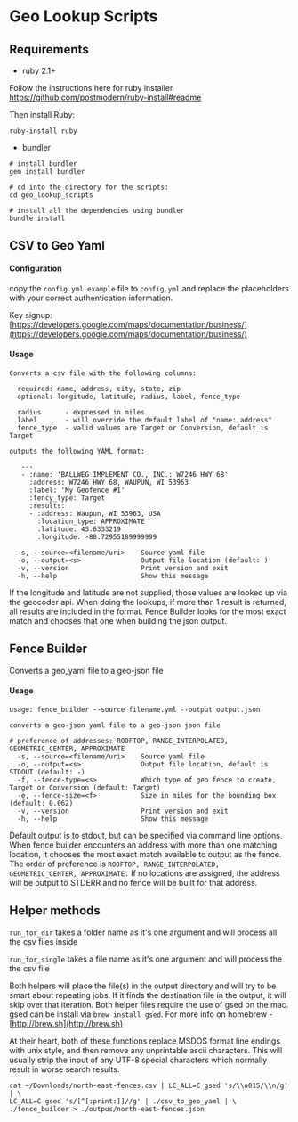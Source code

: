 # Geo Lookup Scripts

## Requirements
* ruby 2.1+  

Follow the instructions here for ruby installer
https://github.com/postmodern/ruby-install#readme

Then install Ruby:
```
ruby-install ruby
```
    

* bundler 

``` 
# install bundler
gem install bundler 

# cd into the directory for the scripts:
cd geo_lookup_scripts 

# install all the dependencies using bundler
bundle install
```

## CSV to Geo Yaml

#### Configuration

copy the `config.yml.example` file to `config.yml` and replace the placeholders with your correct authentication information. 

Key signup: [https://developers.google.com/maps/documentation/business/](https://developers.google.com/maps/documentation/business/)

#### Usage
```
Converts a csv file with the following columns:

  required: name, address, city, state, zip
  optional: longitude, latitude, radius, label, fence_type

  radius      - expressed in miles
  label       - will override the default label of "name: address"
  fence_type  - valid values are Target or Conversion, default is Target

outputs the following YAML format:

   ---
   - :name: 'BALLWEG IMPLEMENT CO., INC.: W7246 HWY 68'
     :address: W7246 HWY 68, WAUPUN, WI 53963
     :label: 'My Geofence #1'
     :fency_type: Target
     :results:
     - :address: Waupun, WI 53963, USA
       :location_type: APPROXIMATE
       :latitude: 43.6333219
       :longitude: -88.72955189999999
 
  -s, --source=<filename/uri>    Source yaml file
  -o, --output=<s>               Output file location (default: )
  -v, --version                  Print version and exit
  -h, --help                     Show this message
```

If the longitude and latitude are not supplied, those values are looked up via the geocoder api.  When doing the lookups, if more than 1 result is returned, all results are included in the format.  Fence Builder looks for the most exact match and chooses that one when building the json output.

## Fence Builder

Converts a geo_yaml file to a geo-json file

#### Usage

```
usage: fence_builder --source filename.yml --output output.json

converts a geo-json yaml file to a geo-json json file

# preference of addresses: ROOFTOP, RANGE_INTERPOLATED, GEOMETRIC_CENTER, APPROXIMATE
  -s, --source=<filename/uri>    Source yaml file
  -o, --output=<s>               Output file location, default is STDOUT (default: -)
  -f, --fence-type=<s>           Which type of geo fence to create, Target or Conversion (default: Target)
  -e, --fence-size=<f>           Size in miles for the bounding box (default: 0.062)
  -v, --version                  Print version and exit
  -h, --help                     Show this message
```

Default output is to stdout, but can be specified via command line options.  When fence builder encounters an address with more than one matching location, it chooses the most exact match available to output as the fence.  The order of preference is `ROOFTOP, RANGE_INTERPOLATED, GEOMETRIC_CENTER, APPROXIMATE.`  If no locations are assigned, the address will be output to STDERR and no fence will be built for that address.

## Helper methods

`run_for_dir` takes a folder name as it's one argument and will process all the csv files inside

`run_for_single` takes a file name as it's one argument and will process the the csv file

Both helpers will place the file(s) in the output directory and will try to be smart about repeating jobs.  If it finds the destination file in the output, it will skip over that iteration.  Both helper files require the use of gsed on the mac.  gsed can be install via `brew install gsed`.  For more info on homebrew - [http://brew.sh](http://brew.sh)


At their heart, both of these functions replace MSDOS format line endings with unix style, and then remove any unprintable ascii characters.  This will usually strip the input of any UTF-8 special characters which normally result in worse search results.

```
cat ~/Downloads/north-east-fences.csv | LC_ALL=C gsed 's/\\o015/\\n/g' | \
LC_ALL=C gsed 's/[^[:print:]]//g' | ./csv_to_geo_yaml | \
./fence_builder > ./outpus/north-east-fences.json
```

